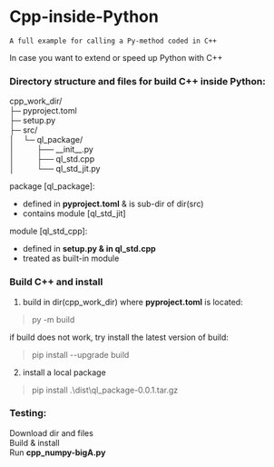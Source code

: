 # Cpp-inside-Python
    A full example for calling a Py-method coded in C++

In case you want to extend or speed up Python with C++

### Directory structure and files for build C++ inside Python:
cpp_work_dir/\
├─ pyproject.toml\
├─ setup.py\
├─ src/\
│&nbsp;&nbsp;&nbsp;&nbsp;└─ ql_package/\
│&nbsp;&nbsp;&nbsp;&nbsp;&nbsp;&nbsp;&nbsp;&nbsp;&nbsp;&nbsp;├── \_\_init__.py\
│&nbsp;&nbsp;&nbsp;&nbsp;&nbsp;&nbsp;&nbsp;&nbsp;&nbsp;&nbsp;├── ql_std.cpp\
│&nbsp;&nbsp;&nbsp;&nbsp;&nbsp;&nbsp;&nbsp;&nbsp;&nbsp;&nbsp;└── ql_std_jit.py
 
package [ql_package]:
- defined in **pyproject.toml** & is sub-dir of dir(src)
- contains module [ql_std_jit]

module [ql_std_cpp]:
- defined in **setup.py & in ql_std.cpp**
- treated as built-in module

### Build C++ and install

1. build in dir(cpp_work_dir) where **pyproject.toml** is located:
> py -m build

if build does not work, try install the latest version of build:
> pip install --upgrade build

2. install a local package
> pip install .\dist\ql_package-0.0.1.tar.gz

### Testing:
Download dir and files\
Build & install\
Run **cpp_numpy-bigA.py**
